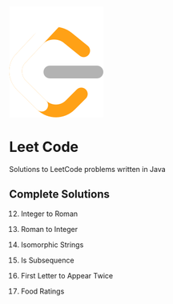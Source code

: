 ![leetlogo.svg](./assets/leet-logo.svg)

# Leet Code

Solutions to LeetCode problems written in Java

## Complete Solutions

12. Integer to Roman
13. Roman to Integer


205. Isomorphic Strings


392. Is Subsequence


2351. First Letter to Appear Twice


6126. Food Ratings